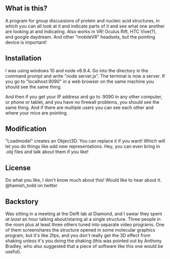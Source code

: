 ## What is this?

A program for group discussions of protein and nucleic acid structures, in which you can all look at it and indicate parts of it and see what one another are looking at and indicating. Also works in VR! Oculus Rift, HTC Vive(?), and google daydream. And other "mobileVR" headsets, but the pointing device is important!

## Installation

I was using windows 10 and node v6.9.4. Go into the directory in the command prompt and write "node server.js". The terminal is now a server. If you go to "localhost:9090" in a web browser on the same machine you should see the same thing.

And then if you get your IP address and go to <ipadress>:9090 in any other computer, or phone or tablet, and you have no firewall problems, you should see the same thing. And if there are multiple users you can see each other and where your mice are pointing.

## Modification

"Loadmodel" creates an Object3D. You can replace it if you want! Which will let you do things like add new representations. Hey, you can even bring in .obj files and talk about them if you like!

## License

Do what you like, I don't know much about this! Would like to hear about it. @hamish_todd on twitter

## Backstory

Was sitting in a meeting at the Delft lab at Diamond, and I swear they spent *at least* an hour talking about/staring at a single structure. Three people in the room plus at least three others tuned into separate video programs. One of them screenshares the structure opened in some molecular graphics program, but it's like 2fps, and you don't really get the 3D effect from shaking unless it's you doing the shaking (this was pointed out by Anthony Bradley, who also suggested that a piece of software like this one would be useful).